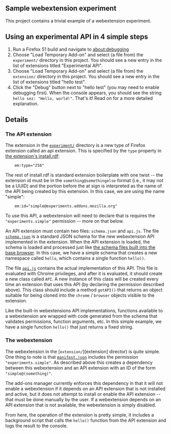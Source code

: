 ## Sample webextension experiment

This project contains a trivial example of a webextension experiment.

## Using an experimental API in 4 simple steps

1. Run a Firefox 51 build and navigate to [about:debugging](about:debugging)
2. Choose "Load Temporary Add-on" and select (a file from) the
   `experiment/` directory in this project.  You should see
   a new entry in the list of extensions titled "Experimental API".
3. Choose "Load Temporary Add-on" and select (a file from) the
   `extension/` directory in this project.  You should see a new entry
   in the list of extensions titled "hello test".
4. Click the "Debug" button next to "hello test" (you may need to
   enable debugging first).  When the console appears, you should see
   the string `hello sez: "Hello, world!"`.  That's it!  Read on for
   a more detailed explanation.

## Details

### The API extension

The extension in the [`experiment/`](experiment)
directory is a new type of Firefox extension called an api extension.
This is specified by the `type` property in
[the extension's install.rdf](experiment/install.rdf):

```
    em:type="256"
```

The rest of install.rdf is standard extension boilerplate with one
twist -- the extension id must be in the `something@somethingelse`
format (i.e., it may not be a UUID) and the portion before the at sign
is interpreted as the name of the API being created by this extension.
In this case, we are using the name "simple":

```
    em:id="simple@experiments.addons.mozilla.org"
```

To use this API, a webextension will need to declare that is requires
the `"experiments.simple"` permission -- more on that below.

An API extension must contain two files: `schema.json` and `api.js`.
The file [`schema.json`](experiment/schema.json)
is a standard JSON schema for the new
webextension API implemented in the extension.
When the API extension is loaded, the schema is loaded and processed
just like
[the schema files built into the base browser](https://dxr.mozilla.org/mozilla-central/source/toolkit/components/extensions/schemas).
In this case, we have a simple schema that creates
a new namespace called `hello`, which contains a single function `hello()`.

The file [`api.js`](experiment/api.js)
contains the actual implementation of this API.
This file is evaluated with Chrome privileges, and after it is evaluated,
it should create a new class called `API`.  A new instance of this
class will be created every time an extension that uses this API
(by declaring the permission described above).  This class should
include a method `getAPI()` that returns an object suitable for
being cloned into the `chrome` / `browser` objects visible to the
extension.

Like the built-in webextensions API implementations, functions
available to a webextension are wrapped with code generated from
the schema that validates permissions, function arguments, etc.
In this simple example, we have a single function `hello()` that just
returns a fixed string.

### The webextension

The webextension in the [`extension/`](extension] director)
is quite simple.
One thing to note is that [`manifest.json`](extension/manifest.json)
includes the permission `"experiments.simple"`.
As described above this creates a dependency between this webextension
and an API extension with an ID of the form `"simple@(something)"`.

The add-ons manager currently enforces this dependency in that it will
not enable a webextension if it depends on an API extension that is
not installed and active, but it does not attempt to install or enable
the API extension -- that must be done manually by the user.  If a
webextension depends on an API extension that is not available, the
webextension is simply disabled.

From here, the operation of the extension is pretty simple, it
includes a background script that calls the `hello()` function from
the API extension and logs the result to the console.

